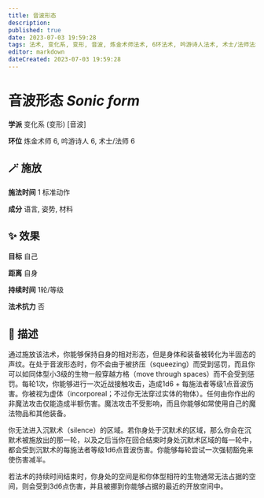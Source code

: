 ```yaml
---
title: 音波形态
description: 
published: true
date: 2023-07-03 19:59:28
tags: 法术, 变化系, 变形, 音波, 炼金术师法术, 6环法术, 吟游诗人法术, 术士/法师法术
editor: markdown
dateCreated: 2023-07-03 19:59:28
---
```


# **音波形态** *Sonic form*

**学派** 变化系 (变形) \[音波\] 

**环位** 炼金术师 6, 吟游诗人 6, 术士/法师 6

## 🪄 施放

**施法时间** 1 标准动作

**成分** 语言, 姿势, 材料

## ✨ 效果 

**目标** 自己 

**距离** 自身  

**持续时间** 1轮/等级 

**法术抗力** 否

## 📖 描述

通过施放该法术，你能够保持自身的相对形态，但是身体和装备被转化为半固态的声纹。在处于音波形态时，你不会由于被挤压（squeezing）而受到惩罚，而且你可以如同体型小3级的生物一般穿越方格（move through spaces）而不会受到惩罚。每轮1次，你能够进行一次近战接触攻击，造成1d6 + 每施法者等级1点音波伤害。你被视为虚体（incorporeal；不过你无法穿过实体的物体）。任何由你作出的非魔法攻击仅能造成半额伤害。魔法攻击不受影响，而且你能够如常使用自己的魔法物品和其他装备。

你无法进入沉默术（silence）的区域。若你身处于沉默术的区域，那么你会在沉默术被施放出的那一轮，以及之后当你在回合结束时身处沉默术区域的每一轮中，都会受到沉默术的每施法者等级1d6点音波伤害。你能够每轮尝试一次强韧豁免来使伤害减半。

若法术的持续时间结束时，你身处的空间是和你体型相符的生物通常无法占据的空间，则会受到3d6点伤害，并且被挪到你能够占据的最近的开放空间中。
    
